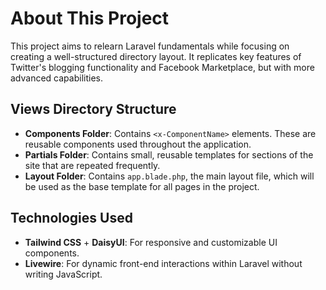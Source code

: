 # About This Project

This project aims to relearn Laravel fundamentals while focusing on creating a well-structured directory layout. It replicates key features of Twitter's blogging functionality and Facebook Marketplace, but with more advanced capabilities.

## Views Directory Structure

- **Components Folder**: Contains `<x-ComponentName>` elements. These are reusable components used throughout the application.
- **Partials Folder**: Contains small, reusable templates for sections of the site that are repeated frequently.
- **Layout Folder**: Contains `app.blade.php`, the main layout file, which will be used as the base template for all pages in the project.

## Technologies Used

- **Tailwind CSS** + **DaisyUI**: For responsive and customizable UI components.
- **Livewire**: For dynamic front-end interactions within Laravel without writing JavaScript.
